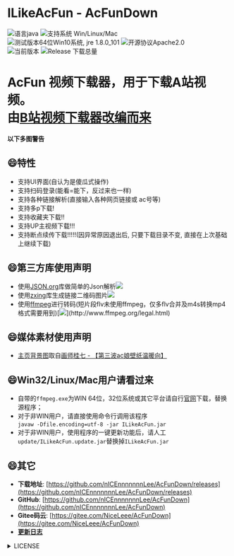 # ILikeAcFun - AcFunDown
![语言java](https://img.shields.io/badge/Require-java-green.svg)
![支持系统 Win/Linux/Mac](https://img.shields.io/badge/Platform-%20win%20|%20linux%20|%20mac-lightgrey.svg)
![测试版本64位Win10系统, jre 1.8.0_101](https://img.shields.io/badge/TestPass-Win10%20x64__java__1.8.0__101-green.svg)
![开源协议Apache2.0](https://img.shields.io/badge/license-apache--2.0-green.svg)  
![当前版本](https://img.shields.io/github/release/nICEnnnnnnnLee/AcFunDown.svg?style=flat-square)
![Release 下载总量](https://img.shields.io/github/downloads/nICEnnnnnnnLee/AcFunDown/total.svg?style=flat-square)

AcFun 视频下载器，用于下载A站视频。  
由[B站视频下载器改编而来](https://github.com/nICEnnnnnnnLee/BilibiliDown)  
===============================
**以下多图警告**

## :smile:特性  
+ 支持UI界面(自认为是傻瓜式操作)  
+ 支持扫码登录(能看=能下，反过来也一样)  
+ 支持各种链接解析(直接输入各种网页链接或 ac号等)
+ 支持多p下载! 
+ 支持收藏夹下载!!  
+ 支持UP主视频下载!!!  
+ 支持断点续传下载!!!!!(因异常原因退出后, 只要下载目录不变, 直接在上次基础上继续下载)


## :smile:第三方库使用声明  
* 使用[JSON.org](https://github.com/stleary/JSON-java)库做简单的Json解析[![](https://img.shields.io/badge/license-MIT-green.svg)](https://github.com/stleary/JSON-java/blob/master/LICENSE)
* 使用[zxing](https://github.com/zxing/zxing)库生成链接二维码图片[![](https://img.shields.io/badge/license-Apache%202-green.svg)](https://raw.githubusercontent.com/zxing/zxing/master/LICENSE)  
* 使用[ffmpeg](http://www.ffmpeg.org)进行转码(短片段flv未使用ffmpeg，仅多flv合并及m4s转换mp4格式需要用到)[![](https://img.shields.io/badge/license-LGPL%20(%3E%3D%202.1)%2FGPL%20(%3E%3D%202)-green.svg)](http://www.ffmpeg.org/legal.html)  

## :smile:媒体素材使用声明             
* [主页背景图](https://github.com/nICEnnnnnnnLee/AcFunDown/blob/master/src/resources/background.jpg?raw=true)取自[画师桂七 - 【第三波ac娘壁纸温暖向】](http://mobile.app.acfun.cn/a/ac3369030)  

## :smile:Win32/Linux/Mac用户请看过来
+ 自带的```ffmpeg.exe```为WIN 64位，32位系统或其它平台请自行[官网](http://www.ffmpeg.org/download.html)下载，替换源程序；  
+ 对于非WIN用户，请直接使用命令行调用该程序  
```javaw -Dfile.encoding=utf-8 -jar ILikeAcFun.jar```
+ 对于非WIN用户，使用程序的一键更新功能后，请人工`update/ILikeAcFun.update.jar`替换掉`ILikeAcFun.jar`

## :smile:其它  
* **下载地址**: [https://github.com/nICEnnnnnnnLee/AcFunDown/releases](https://github.com/nICEnnnnnnnLee/AcFunDown/releases)
* **GitHub**: [https://github.com/nICEnnnnnnnLee/AcFunDown](https://github.com/nICEnnnnnnnLee/AcFunDown)  
* **Gitee码云**: [https://gitee.com/NiceLeee/AcFunDown](https://gitee.com/NiceLeee/AcFunDown)  
* [**更新日志**](https://github.com/nICEnnnnnnnLee/AcFunDown/blob/master/UPDATE.md)

<details>
<summary>LICENSE</summary>


[第三方LICENSE](https://github.com/nICEnnnnnnnLee/AcFunDown/tree/master/release/LICENSE/third-party)
```
Copyright (C) 2019 NiceLee. All Rights Reserved.

Licensed under the Apache License, Version 2.0 (the "License");
you may not use this file except in compliance with the License.
You may obtain a copy of the License at

    http://www.apache.org/licenses/LICENSE-2.0

Unless required by applicable law or agreed to in writing, software
distributed under the License is distributed on an "AS IS" BASIS,
WITHOUT WARRANTIES OR CONDITIONS OF ANY KIND, either express or implied.
See the License for the specific language governing permissions and
limitations under the License.
```
</details>

